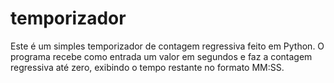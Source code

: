 # temporizador
Este é um simples temporizador de contagem regressiva feito em Python. O programa recebe como entrada um valor em segundos e faz a contagem regressiva até zero, exibindo o tempo restante no formato MM:SS.
